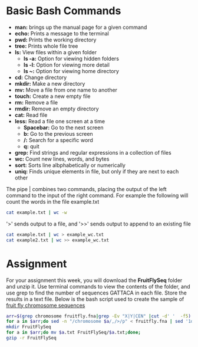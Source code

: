 # Basic Bash Commands
- **man:** brings up the manual page for a given command
- **echo:** Prints a message to the terminal
- **pwd:** Prints the working directory
- **tree:** Prints whole file tree
- **ls:** View files within a given folder
  - **ls -a:** Option for viewing hidden folders
  - **ls -l:** Option for viewing more detail
  - **ls ~:** Option for viewing home directory
- **cd:** Change directory
- **mkdir:** Make a new directory
- **mv:** Move a file from one name to another
- **touch:** Create a new empty file
- **rm:** Remove a file
- **rmdir:** Remove an empty directory
- **cat:** Read file
- **less:** Read a file one screen at a time
  - **Spacebar:** Go to the next screen
  - **b:** Go to the previous screen
  - **/:** Search for a specific word
  - **q:** quit
- **grep:** Find strings and regular expressions in a collection of files
- **wc:** Count new lines, words, and bytes
- **sort:** Sorts line albphabetically or numerically
- **uniq:** Finds unique elements in file, but only if they are next to each other

The pipe | combines two commands, placing the output of the left command to the input of the right command. For example the following will count the words in the file example.txt

```bash
cat example.txt | wc -w
```

'>' sends output to a file, and '>>' sends output to append to an existing file

```bash
cat example.txt | wc > example_wc.txt
cat example2.txt | wc >> example_wc.txt
```
# Assignment
For your assignment this week, you will download the **FruitFlySeq** folder and unzip it. Use terminal commands to view the contents of the folder, and use grep to find the number of sequences GATTACA in each file. Store the results in a text file. Below is the bash script used to create the sample of [fruit fly chromosome sequences](https://www.ncbi.nlm.nih.gov/genome?term=vih&cmd=DetailsSearch)
```bash
arr=$(grep chromosome fruitfly.fna|grep -Ev "X|Y|CEN" |cut -d' '  -f5)
for a in $arr;do sed -n "/chromosome $a/,/>/p" < fruitfly.fna | sed '1d;$d' > $a.txt;done;
mkdir FruitFlySeq
for a in $arr;do mv $a.txt FruitFlySeq/$a.txt;done;
gzip -r FruitFlySeq
```
 
